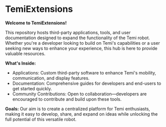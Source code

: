 # TemiExtensions
**Welcome to TemiExtensions!** 

This repository hosts third-party applications, tools, and user documentation designed to expand the functionality of the Temi robot. Whether you're a developer looking to build on Temi's capabilities or a user seeking new ways to enhance your experience, this hub is here to provide valuable resources.

**What's Inside:**
- Applications: Custom third-party software to enhance Temi's mobility, communication, and display features.
- Documentation: Comprehensive guides for developers and end-users to get started quickly.
- Community Contributions: Open to collaboration—developers are encouraged to contribute and build upon these tools.

**Goals:**
Our aim is to create a centralized platform for Temi enthusiasts, making it easy to develop, share, and expand on ideas while unlocking the full potential of this versatile robot.
